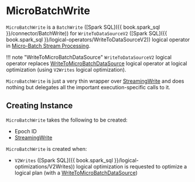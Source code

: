 # MicroBatchWrite

`MicroBatchWrite` is a `BatchWrite` ([Spark SQL]({{ book.spark_sql }}/connector/BatchWrite)) for `WriteToDataSourceV2` ([Spark SQL]({{ book.spark_sql }}/logical-operators/WriteToDataSourceV2)) logical operator in [Micro-Batch Stream Processing](index.md).

!!! note "WriteToMicroBatchDataSource"
    `WriteToDataSourceV2` logical operator replaces [WriteToMicroBatchDataSource](../logical-operators/WriteToMicroBatchDataSource.md) logical operator at logical optimization (using `V2Writes` logical optimization).

`MicroBatchWrite` is just a very thin wrapper over [StreamingWrite](#writeSupport) and does nothing but delegates all the important execution-specific calls to it.

## Creating Instance

`MicroBatchWrite` takes the following to be created:

* <span id="epochId"> Epoch ID
* <span id="writeSupport"> [StreamingWrite](../StreamingWrite.md)

`MicroBatchWrite` is created when:

* `V2Writes` ([Spark SQL]({{ book.spark_sql }}/logical-optimizations/V2Writes)) logical optimization is requested to optimize a logical plan (with a [WriteToMicroBatchDataSource](../logical-operators/WriteToMicroBatchDataSource.md))
